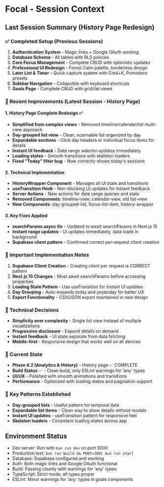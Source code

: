 # Focal - Session Context

## Last Session Summary (History Page Redesign)

### ✅ Completed Setup (Previous Sessions)
1. **Authentication System** - Magic links + Google OAuth working
2. **Database Schema** - All tables with RLS policies
3. **Core Focus Management** - Complete CRUD with optimistic updates
4. **Professional UI Redesign** - Forest Calm palette, borderless design
5. **Later List & Timer** - Quick capture system with Cmd+K, Pomodoro presets
6. **Sidebar Navigation** - Collapsible with keyboard shortcuts
7. **Goals Page** - Complete CRUD with grid/list views

### 🎯 Recent Improvements (Latest Session - History Page)

#### **1. History Page Complete Redesign** ✅
- **Simplified from complex views** - Removed timeline/calendar/list multi-view approach
- **Day-grouped list view** - Clean, scannable list organized by day
- **Expandable sections** - Click day headers or individual focus items for details
- **Instant UI feedback** - Date range selector updates immediately
- **Loading states** - Smooth transitions with skeleton loaders
- **Fixed "Today" filter bug** - Now correctly shows today's sessions

#### **2. Technical Implementation**
- **HistoryWrapper Component** - Manages all UI state and transitions
- **useTransition Hook** - Non-blocking UI updates for instant feedback
- **Server Actions** - New actions for date range queries and stats
- **Removed Components**: timeline-view, calendar-view, old list-view
- **New Components**: day-grouped-list, focus-list-item, history-wrapper

#### **3. Key Fixes Applied**
- **searchParams async fix** - Updated to await searchParams in Next.js 15
- **Instant range updates** - UI updates immediately, data loads in background
- **Supabase client pattern** - Confirmed correct per-request client creation

### 📝 Important Implementation Notes

1. **Supabase Client Creation** - Creating client per request is CORRECT pattern
2. **Next.js 15 Changes** - Must await searchParams before accessing properties
3. **Loading State Pattern** - Use useTransition for instant UI updates
4. **Day Grouping** - Auto-expands today and yesterday for better UX
5. **Export Functionality** - CSV/JSON export maintained in new design

### 🔧 Technical Decisions

- **Simplicity over complexity** - Single list view instead of multiple visualizations
- **Progressive disclosure** - Expand details on demand
- **Instant feedback** - UI state separate from data fetching
- **Mobile-first** - Responsive design that works well on all devices

### 🚀 Current State

- **Phase 4.2 (Analytics & History)** - History page ✅ COMPLETE
- **Build Status** ✅ - Clean build, only ESLint warnings for 'any' types
- **UI/UX** - Polished with smooth animations and transitions
- **Performance** - Optimized with loading states and pagination support

### 🔑 Key Patterns Established

- **Day-grouped lists** - Useful pattern for temporal data
- **Expandable list items** - Clean way to show details without modals
- **Instant UI updates** - useTransition pattern for responsive feel
- **Skeleton loaders** - Consistent loading states across app

## Environment Status
- Dev server: Run with `bun run dev` on port 3000
- Production test: `bun run build && PORT=3001 bun run start`
- Database: Supabase configured and working
- Auth: Both magic links and Google OAuth functional
- Build: Passing cleanly with warnings for 'any' types
- TypeScript: Strict mode, all types proper
- ESLint: Minor warnings for 'any' types in goals components